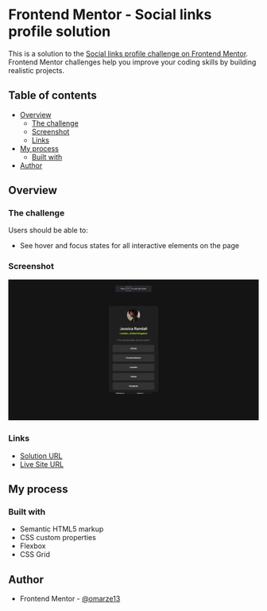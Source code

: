 # Frontend Mentor - Social links profile solution

This is a solution to the [Social links profile challenge on Frontend Mentor](https://www.frontendmentor.io/challenges/social-links-profile-UG32l9m6dQ). Frontend Mentor challenges help you improve your coding skills by building realistic projects. 

## Table of contents

- [Overview](#overview)
  - [The challenge](#the-challenge)
  - [Screenshot](#screenshot)
  - [Links](#links)
- [My process](#my-process)
  - [Built with](#built-with)
- [Author](#author)

## Overview

### The challenge

Users should be able to:

- See hover and focus states for all interactive elements on the page

### Screenshot

![](./screenshot.png)

### Links

- [Solution URL](https://github.com/omarze13/Social-links-Profile)
- [Live Site URL](https://omarze13.github.io/Social-links-Profile/)

## My process

### Built with

- Semantic HTML5 markup
- CSS custom properties
- Flexbox
- CSS Grid

## Author

- Frontend Mentor - [@omarze13](https://www.frontendmentor.io/profile/omarze13)
